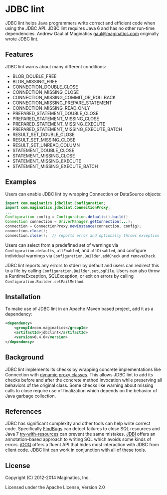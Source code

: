 JDBC lint
=========
JDBC lint helps Java programmers write correct and efficient code when using
the JDBC API.  JDBC lint requires Java 6 and has no other run-time
dependencies.  Andrew Gaul at Maginatics <gaul@maginatics.com> originally wrote
JDBC lint.

Features
--------
JDBC lint warns about many different conditions:

* BLOB_DOUBLE_FREE
* BLOB_MISSING_FREE
* CONNECTION_DOUBLE_CLOSE
* CONNECTION_MISSING_CLOSE
* CONNECTION_MISSING_COMMIT_OR_ROLLBACK
* CONNECTION_MISSING_PREPARE_STATEMENT
* CONNECTION_MISSING_READ_ONLY
* PREPARED_STATEMENT_DOUBLE_CLOSE
* PREPARED_STATEMENT_MISSING_CLOSE
* PREPARED_STATEMENT_MISSING_EXECUTE
* PREPARED_STATEMENT_MISSING_EXECUTE_BATCH
* RESULT_SET_DOUBLE_CLOSE
* RESULT_SET_MISSING_CLOSE
* RESULT_SET_UNREAD_COLUMN
* STATEMENT_DOUBLE_CLOSE
* STATEMENT_MISSING_CLOSE
* STATEMENT_MISSING_EXECUTE
* STATEMENT_MISSING_EXECUTE_BATCH

Examples
--------
Users can enable JDBC lint by wrapping Connection or DataSource objects:

```java
import com.maginatics.jdbclint.Configuration;
import com.maginatics.jdbclint.ConnectionProxy;
...
Configuration config = Configuration.defaults().build()
Connection connection = DriverManager.getConnection(...);
connection = ConnectionProxy.newInstance(connection, config);
connection.close();
connection.close();  // reports error and optionally throws exception
```

Users can select from a predefined set of warnings via
```Configuration.defaults```, ```allEnabled```, and ```allDisabled```,
and configure individual warnings via ```Configuration.Builder.addCheck```
and ```removeCheck```.

JDBC lint reports any errors to stderr by default and users can redirect this
to a file by calling ```Configuration.Builder.setLogFile```.
Users can also throw a RuntimeException, SQLException, or exit on errors by
calling ```Configuration.Builder.setFailMethod```.

Installation
------------
To make use of JDBC lint in an Apache Maven based project, add it as a
dependency:

```xml
<dependency>
    <groupId>com.maginatics</groupId>
    <artifactId>jdbclint</artifactId>
    <version>0.4.0</version>
</dependency>
```

Background
----------
JDBC lint implements its checks by wrapping concrete implementations like
Connection with
[dynamic proxy classes](http://docs.oracle.com/javase/6/docs/api/java/lang/reflect/Proxy.html).
This allows JDBC lint to add its checks before and
after the concrete method invocation while preserving all behaviors of the
original class.  Some checks like warning about missing calls to close require
use of finalization which depends on the behavior of Java garbage collection.

References
----------
JDBC has significant complexity and other tools can help write correct code.
Specifically [FindBugs](http://findbugs.sourceforge.net/)
can detect failures to close SQL resources and Java 7
[try-with-resources](http://docs.oracle.com/javase/tutorial/essential/exceptions/tryResourceClose.html)
can prevent the same mistakes.
[JDBI](http://jdbi.org/) offers an
annotation-based approach to writing SQL which avoids some kinds of errors.
[jOOQ](http://www.jooq.org) offers a fluent API that hides most interaction
with JDBC from client code.
JDBC lint can work in conjunction with all of these tools.

License
-------
Copyright (C) 2012-2014 Maginatics, Inc.

Licensed under the Apache License, Version 2.0
